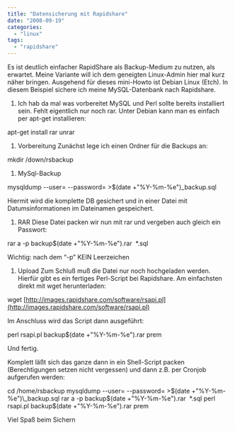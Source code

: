 ```yaml
---
title: "Datensicherung mit Rapidshare"
date: "2008-09-19"
categories: 
  - "linux"
tags: 
  - "rapidshare"
---
```


Es ist deutlich einfacher RapidShare als Backup-Medium zu nutzen, als erwartet. Meine Variante will ich dem geneigten Linux-Admin hier mal kurz näher bringen. Ausgehend für dieses mini-Howto ist Debian Linux (Etch). In diesem Beispiel sichere ich meine MySQL-Datenbank nach Rapidshare.

1. Ich hab da mal was vorbereitet MySQL und Perl sollte bereits installiert sein. Fehlt eigentlich nur noch rar. Unter Debian kann man es einfach per apt-get installieren:

apt-get install rar unrar

1. Vorbereitung Zunächst lege ich einen Ordner für die Backups an:

mkdir /down/rsbackup

1. MySql-Backup

mysqldump --user= --password= >$(date +"%Y-%m-%e")\_backup.sql

Hiermit wird die komplette DB gesichert und in einer Datei mit Datumsinformationen im Dateinamen gespeichert.

1. RAR Diese Datei packen wir nun mit rar und vergeben auch gleich ein Passwort:

rar a -p backup$(date +"%Y-%m-%e").rar  \*.sql

Wichtig: nach dem “-p” KEIN Leerzeichen

1. Upload Zum Schluß muß die Datei nur noch hochgeladen werden. Hierfür gibt es ein fertiges Perl-Script bei Rapidshare. Am einfachsten direkt mit wget herunterladen:

wget [http://images.rapidshare.com/software/rsapi.pl](http://images.rapidshare.com/software/rsapi.pl)

Im Anschluss wird das Script dann ausgeführt:

perl rsapi.pl backup$(date +"%Y-%m-%e").rar prem

Und fertig.

Komplett läßt sich das ganze dann in ein Shell-Script packen (Berechtigungen setzen nicht vergessen) und dann z.B. per Cronjob aufgerufen werden:

cd /home/rsbackup mysqldump --user= --password= >$(date +"%Y-%m-%e")\_backup.sql rar a -p backup$(date +"%Y-%m-%e").rar  \*.sql perl rsapi.pl backup$(date +"%Y-%m-%e").rar prem

Viel Spaß beim Sichern
